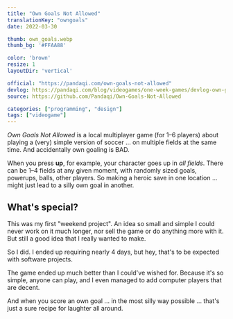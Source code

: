 ```yaml
---
title: "Own Goals Not Allowed"
translationKey: "owngoals"
date: 2022-03-30

thumb: own_goals.webp
thumb_bg: '#FFAA88'

color: 'brown'
resize: 1
layoutDir: 'vertical'

official: "https://pandaqi.com/own-goals-not-allowed"
devlog: https://pandaqi.com/blog/videogames/one-week-games/devlog-own-goals-not-allowed
source: https://github.com/Pandaqi/Own-Goals-Not-Allowed

categories: ["programming", "design"]
tags: ["videogame"]
---
```


_Own Goals Not Allowed_ is a local multiplayer game (for 1&ndash;6 players) about playing a (very) simple version of soccer ... on multiple fields at the same time. And accidentally own goaling is BAD.

When you press **up**, for example, your character goes up in _all fields_. There can be 1&ndash;4 fields at any given moment, with randomly sized goals, powerups, balls, other players. So making a heroic save in one location ... might just lead to a silly own goal in another.

## What's special?
This was my first "weekend project". An idea so small and simple I could never work on it much longer, nor sell the game or do anything more with it. But still a good idea that I really wanted to make.

So I did. I ended up requiring nearly 4 days, but hey, that's to be expected with software projects.

The game ended up much better than I could've wished for. Because it's so simple, anyone can play, and I even managed to add computer players that are decent.

And when you score an own goal ... in the most silly way possible ... that's just a sure recipe for laughter all around.